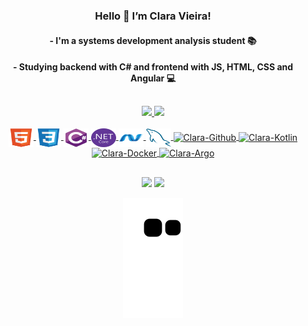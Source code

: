<h3 align="center"> Hello 👋 I’m Clara Vieira! </h3>
<h4 align="center"> - I'm a systems development analysis student 📚 </h4>
<h4 align="center"> - Studying backend with C# and frontend with JS, HTML, CSS and Angular 💻 </h4>

##

<div align="center">
  <a href="https://github.com/ClaraViieira">
  <img height="180em" src="https://github-readme-stats.vercel.app/api?username=ClaraViieira&show_icons=true&theme=dark&include_all_commits=true&count_private=true"/>
  <img height="180em" src="https://github-readme-stats.vercel.app/api/top-langs/?username=ClaraViieira&layout=compact&langs_count=7&theme=dark"/>
</div>

<div align="center" style="display: inline_block"><br>
  <img align="center" alt="Clara-HTML" height="30" width="40" src="https://raw.githubusercontent.com/devicons/devicon/master/icons/html5/html5-original.svg">
  <img align="center" alt="Clara-CSS" height="30" width="40" src="https://raw.githubusercontent.com/devicons/devicon/master/icons/css3/css3-original.svg">
  <img align="center" alt="Clara-Csharp" height="30" width="40" src="https://raw.githubusercontent.com/devicons/devicon/master/icons/csharp/csharp-original.svg">
  <img align="center" alt="Clara-DotNetCore" height="30" width="40" src="https://raw.githubusercontent.com/devicons/devicon/master/icons/dotnetcore/dotnetcore-original.svg">
  <img align="center" alt="Clara-Dot-Net" height="30" width="40" src="https://raw.githubusercontent.com/devicons/devicon/master/icons/dot-net/dot-net-original.svg">
  <img align="center" alt="Clara-MySQL" height="30" width="40" src="https://raw.githubusercontent.com/devicons/devicon/master/icons/mysql/mysql-original.svg">
  <img align="center" alt="Clara-Github" height="30" width="40" src="https://cdn.jsdelivr.net/gh/devicons/devicon/icons/github/github-original-wordmark.svg">
  <img align="center" alt="Clara-Kotlin" height="30" width="40" src="https://cdn.jsdelivr.net/gh/devicons/devicon/icons/kotlin/kotlin-original.svg">
  <img align="center" alt="Clara-Docker" height="30" width="40" src="https://cdn.jsdelivr.net/gh/devicons/devicon/icons/docker/docker-original-wordmark.svg">
  <img align="center" alt="Clara-Argo" height="30" width="40" src="https://cdn.jsdelivr.net/gh/devicons/devicon/icons/argocd/argocd-original-wordmark.svg">
</div>

##

<div align= "center"> 
  <a href = "mailto:mariahclara@hotmail.com"><img src="https://img.shields.io/badge/Microsoft_Outlook-0078D4?style=for-the-badge&logo=microsoft-outlook&logoColor=white" target="_blank"></a>
  <a href="https://www.linkedin.com/in/maria-clara-vieira-8283a5238/" target="_blank"><img src="https://img.shields.io/badge/-LinkedIn-%230077B5?style=for-the-badge&logo=linkedin&logoColor=white" target="_blank"></a> 
<div>

![Snake animation](https://github.com/ClaraViieira/ClaraViieira/blob/output/github-contribution-grid-snake.svg)

